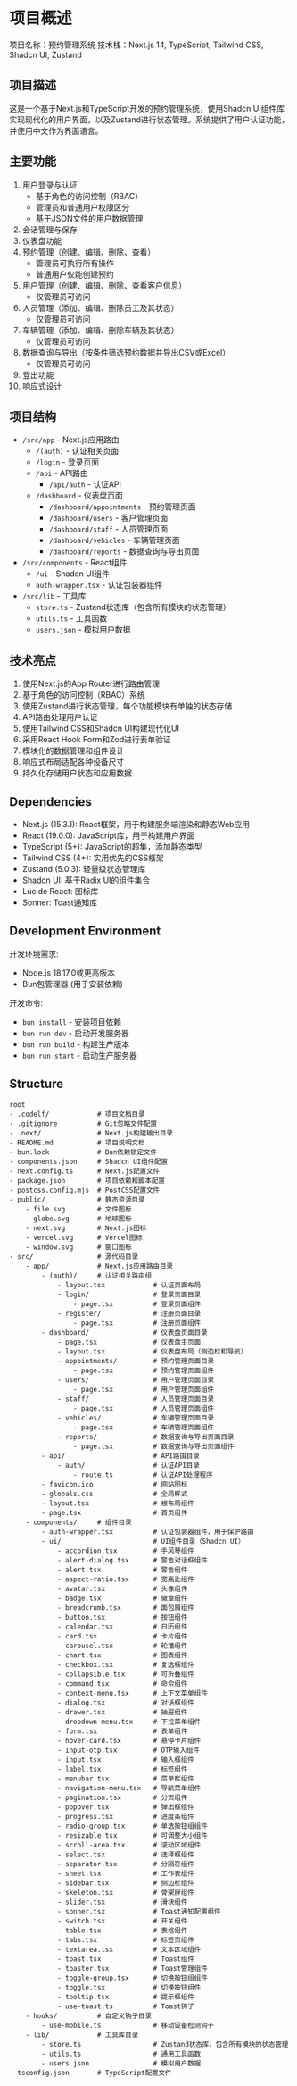 # 项目概述

项目名称：预约管理系统
技术栈：Next.js 14, TypeScript, Tailwind CSS, Shadcn UI, Zustand

## 项目描述

这是一个基于Next.js和TypeScript开发的预约管理系统，使用Shadcn UI组件库实现现代化的用户界面，以及Zustand进行状态管理。系统提供了用户认证功能，并使用中文作为界面语言。

## 主要功能

1. 用户登录与认证
   - 基于角色的访问控制（RBAC）
   - 管理员和普通用户权限区分
   - 基于JSON文件的用户数据管理
2. 会话管理与保存
3. 仪表盘功能
4. 预约管理（创建、编辑、删除、查看）
   - 管理员可执行所有操作
   - 普通用户仅能创建预约
5. 用户管理（创建、编辑、删除、查看客户信息）
   - 仅管理员可访问
6. 人员管理（添加、编辑、删除员工及其状态）
   - 仅管理员可访问
7. 车辆管理（添加、编辑、删除车辆及其状态）
   - 仅管理员可访问
8. 数据查询与导出（按条件筛选预约数据并导出CSV或Excel）
   - 仅管理员可访问
9. 登出功能
10. 响应式设计

## 项目结构

- `/src/app` - Next.js应用路由
  - `/(auth)` - 认证相关页面
  - `/login` - 登录页面
  - `/api` - API路由
    - `/api/auth` - 认证API
  - `/dashboard` - 仪表盘页面
    - `/dashboard/appointments` - 预约管理页面
    - `/dashboard/users` - 客户管理页面
    - `/dashboard/staff` - 人员管理页面
    - `/dashboard/vehicles` - 车辆管理页面
    - `/dashboard/reports` - 数据查询与导出页面
- `/src/components` - React组件
  - `/ui` - Shadcn UI组件
  - `auth-wrapper.tsx` - 认证包装器组件
- `/src/lib` - 工具库
  - `store.ts` - Zustand状态库（包含所有模块的状态管理）
  - `utils.ts` - 工具函数
  - `users.json` - 模拟用户数据

## 技术亮点

1. 使用Next.js的App Router进行路由管理
2. 基于角色的访问控制（RBAC）系统
3. 使用Zustand进行状态管理，每个功能模块有单独的状态存储
4. API路由处理用户认证
5. 使用Tailwind CSS和Shadcn UI构建现代化UI
6. 采用React Hook Form和Zod进行表单验证
7. 模块化的数据管理和组件设计
8. 响应式布局适配各种设备尺寸
9. 持久化存储用户状态和应用数据

## Dependencies

* Next.js (15.3.1): React框架，用于构建服务端渲染和静态Web应用
* React (19.0.0): JavaScript库，用于构建用户界面
* TypeScript (5+): JavaScript的超集，添加静态类型
* Tailwind CSS (4+): 实用优先的CSS框架
* Zustand (5.0.3): 轻量级状态管理库
* Shadcn UI: 基于Radix UI的组件集合
* Lucide React: 图标库
* Sonner: Toast通知库


## Development Environment

开发环境需求:
* Node.js 18.17.0或更高版本
* Bun包管理器 (用于安装依赖)

开发命令:
* `bun install` - 安装项目依赖
* `bun run dev` - 启动开发服务器
* `bun run build` - 构建生产版本
* `bun run start` - 启动生产服务器


## Structure

```
root
- .codelf/            # 项目文档目录
- .gitignore          # Git忽略文件配置
- .next/              # Next.js构建输出目录
- README.md           # 项目说明文档
- bun.lock            # Bun依赖锁定文件
- components.json     # Shadcn UI组件配置
- next.config.ts      # Next.js配置文件
- package.json        # 项目依赖和脚本配置
- postcss.config.mjs  # PostCSS配置文件
- public/             # 静态资源目录
    - file.svg        # 文件图标
    - globe.svg       # 地球图标
    - next.svg        # Next.js图标
    - vercel.svg      # Vercel图标
    - window.svg      # 窗口图标
- src/                # 源代码目录
    - app/            # Next.js应用路由目录
        - (auth)/     # 认证相关路由组
            - layout.tsx            # 认证页面布局
            - login/                # 登录页面目录
                - page.tsx          # 登录页面组件
            - register/             # 注册页面目录
                - page.tsx          # 注册页面组件
        - dashboard/                # 仪表盘页面目录
            - page.tsx              # 仪表盘主页面
            - layout.tsx            # 仪表盘布局（侧边栏和导航）
            - appointments/         # 预约管理页面目录
                - page.tsx          # 预约管理页面组件
            - users/                # 用户管理页面目录
                - page.tsx          # 用户管理页面组件
            - staff/                # 人员管理页面目录
                - page.tsx          # 人员管理页面组件
            - vehicles/             # 车辆管理页面目录
                - page.tsx          # 车辆管理页面组件
            - reports/              # 数据查询与导出页面目录
                - page.tsx          # 数据查询与导出页面组件
        - api/                      # API路由目录
            - auth/                 # 认证API目录
                - route.ts          # 认证API处理程序
        - favicon.ico               # 网站图标
        - globals.css               # 全局样式
        - layout.tsx                # 根布局组件
        - page.tsx                  # 首页组件
    - components/     # 组件目录
        - auth-wrapper.tsx          # 认证包装器组件，用于保护路由
        - ui/                       # UI组件目录（Shadcn UI）
            - accordion.tsx         # 手风琴组件
            - alert-dialog.tsx      # 警告对话框组件
            - alert.tsx             # 警告组件
            - aspect-ratio.tsx      # 宽高比组件
            - avatar.tsx            # 头像组件
            - badge.tsx             # 徽章组件
            - breadcrumb.tsx        # 面包屑组件
            - button.tsx            # 按钮组件
            - calendar.tsx          # 日历组件
            - card.tsx              # 卡片组件
            - carousel.tsx          # 轮播组件
            - chart.tsx             # 图表组件
            - checkbox.tsx          # 复选框组件
            - collapsible.tsx       # 可折叠组件
            - command.tsx           # 命令组件
            - context-menu.tsx      # 上下文菜单组件
            - dialog.tsx            # 对话框组件
            - drawer.tsx            # 抽屉组件
            - dropdown-menu.tsx     # 下拉菜单组件
            - form.tsx              # 表单组件
            - hover-card.tsx        # 悬停卡片组件
            - input-otp.tsx         # OTP输入组件
            - input.tsx             # 输入框组件
            - label.tsx             # 标签组件
            - menubar.tsx           # 菜单栏组件
            - navigation-menu.tsx   # 导航菜单组件
            - pagination.tsx        # 分页组件
            - popover.tsx           # 弹出框组件
            - progress.tsx          # 进度条组件
            - radio-group.tsx       # 单选按钮组组件
            - resizable.tsx         # 可调整大小组件
            - scroll-area.tsx       # 滚动区域组件
            - select.tsx            # 选择框组件
            - separator.tsx         # 分隔符组件
            - sheet.tsx             # 工作表组件
            - sidebar.tsx           # 侧边栏组件
            - skeleton.tsx          # 骨架屏组件
            - slider.tsx            # 滑块组件
            - sonner.tsx            # Toast通知配置组件
            - switch.tsx            # 开关组件
            - table.tsx             # 表格组件
            - tabs.tsx              # 标签页组件
            - textarea.tsx          # 文本区域组件
            - toast.tsx             # Toast组件
            - toaster.tsx           # Toast管理组件
            - toggle-group.tsx      # 切换按钮组组件
            - toggle.tsx            # 切换按钮组件
            - tooltip.tsx           # 提示框组件
            - use-toast.ts          # Toast钩子
    - hooks/          # 自定义钩子目录
        - use-mobile.ts             # 移动设备检测钩子
    - lib/            # 工具库目录
        - store.ts                  # Zustand状态库，包含所有模块的状态管理
        - utils.ts                  # 通用工具函数
        - users.json                # 模拟用户数据
- tsconfig.json       # TypeScript配置文件
```
